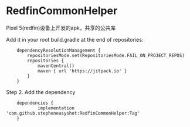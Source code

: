 # RedfinCommonHelper

Pixel 5(redfin)设备上开发的apk，共享的公共库

Add it in your root build.gradle at the end of repositories:
```
	dependencyResolutionManagement {
		repositoriesMode.set(RepositoriesMode.FAIL_ON_PROJECT_REPOS)
		repositories {
			mavenCentral()
			maven { url 'https://jitpack.io' }
		}
	}
```
Step 2. Add the dependency
```
	dependencies {
	        implementation 'com.github.stepheneasyshot:RedfinCommonHelper:Tag'
	}
```
